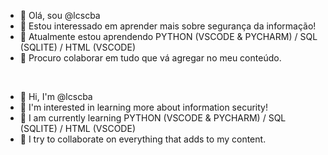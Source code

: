 - 👋 Olá, sou @lcscba
- 👀 Estou interessado em aprender mais sobre segurança da informação!
- 🌱 Atualmente estou aprendendo PYTHON (VSCODE & PYCHARM) / SQL (SQLITE) / HTML (VSCODE)
- 💞️ Procuro colaborar em tudo que vá agregar no meu conteúdo.


​
- 👋 Hi, I'm @lcscba
- 👀 I'm interested in learning more about information security!
- 🌱 I am currently learning PYTHON (VSCODE & PYCHARM) / SQL (SQLITE) / HTML (VSCODE)
- 💞️ I try to collaborate on everything that adds to my content.
